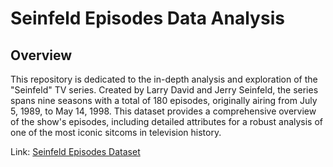 # Seinfeld Episodes Data Analysis

## Overview

This repository is dedicated to the in-depth analysis and exploration of the "Seinfeld" TV series. Created by Larry David and Jerry Seinfeld, the series spans nine seasons with a total of 180 episodes, originally airing from July 5, 1989, to May 14, 1998. This dataset provides a comprehensive overview of the show's episodes, including detailed attributes for a robust analysis of one of the most iconic sitcoms in television history.

Link: <a href="https://www.kaggle.com/datasets/bcruise/seinfeld-episodes"> Seinfeld Episodes Dataset</a>
